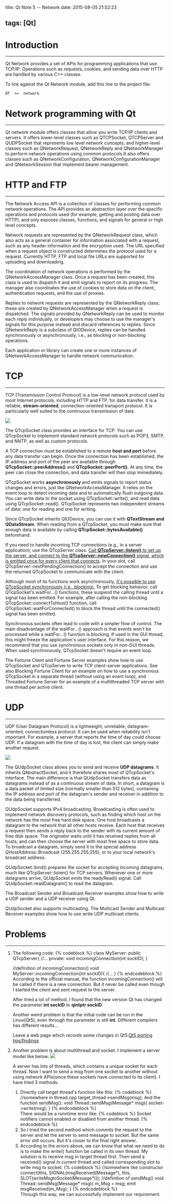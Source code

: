 title: Qt Note 5 -- Network
date: 2015-08-05 21:52:23

tags: [Qt]
---

# Introduction
---
Qt Network provides a set of APIs for programming applications that use TCP/IP. Operations such as requests, cookies, and sending data over HTTP are handled by various C++ classes.

To link against the Qt Network module, add this line to the project file:

	QT  +=  network

<!-- more -->
# Network programming with Qt
---
Qt network module offers classes that allow you write TCP/IP clients and servers. It offers lower-level classes such as QTCPSocket, QTCPServer and QUDPSocket that represents low level network concepts; and higher-level classes such as QNetworkRequest, QNetworkReply and QNetworkManager to perform network operations using common protocols.It also offers classes such as QNetworkConfiguration, QNetworkConfigurationManager and QNetworkSession that implement bearer management.

# HTTP and FTP
---
The Network Access API is a collection of classes for performing common network operations. The API provides an abstraction layer over the specific operations and protocols used (for example, getting and posting data over HTTP), and only exposes classes, functions, and signals for general or high level concepts.

Network requests are represented by the QNetworkRequest class, which also acts as a general container for information associated with a request, such as any header information and the encryption used. The URL specified when a request object is constructed determines the protocol used for a request. Currently HTTP, FTP and local file URLs are supported for uploading and downloading.

The coordination of network operations is performed by the QNetworkAccessManager class. Once a request has been created, this class is used to dispatch it and emit signals to report on its progress. The manager also coordinates the use of cookies to store data on the client, authentication requests, and the use of proxies.

Replies to network requests are represented by the QNetworkReply class; these are created by QNetworkAccessManager when a request is dispatched. The signals provided by QNetworkReply can be used to monitor each reply individually, or developers may choose to use the manager's signals for this purpose instead and discard references to replies. Since QNetworkReply is a subclass of QIODevice, replies can be handled synchronously or asynchronously; i.e., as blocking or non-blocking operations.

Each application or library can create one or more instances of QNetworkAccessManager to handle network communication.

# TCP
---
TCP (Transmission Control Protocol) is a low-level network protocol used by most Internet protocols, including HTTP and FTP, for data transfer. It is a reliable, **stream-oriented**, connection-oriented transport protocol. It is particularly well suited to the continuous transmission of data.

![](/img/QTCP.jpg)

The QTcpSocket class provides an interface for TCP. You can use QTcpSocket to implement standard network protocols such as POP3, SMTP, and NNTP, as well as custom protocols.

A TCP connection must be established to a remote **host and port** before any data transfer can begin. Once the connection has been established, the IP address and port of the peer are available through **QTcpSocket::peerAddress()** and **QTcpSocket::peerPort()**. At any time, the peer can close the connection, and data transfer will then stop immediately.

QTcpSocket works **asynchronously** and emits signals to report status changes and errors, just like QNetworkAccessManager. It relies on the event loop to detect incoming data and to automatically flush outgoing data. You can write data to the socket using QTcpSocket::write(), and read data using QTcpSocket::read(). QTcpSocket represents two independent streams of data: one for reading and one for writing.

Since QTcpSocket inherits QIODevice, you can use it with **QTextStream and QDataStream**. When reading from a QTcpSocket, you must make sure that enough data is available by calling **QTcpSocket::bytesAvailable()** beforehand.

If you need to handle incoming TCP connections (e.g., in a server application), use the QTcpServer class. <u>Call **QTcpServer::listen()** to set up the server, and connect to the **QTcpServer::newConnection()** signal, which is emitted once for every client that connects</u>. In your slot, call QTcpServer::nextPendingConnection() to accept the connection and use the returned QTcpSocket to communicate with the client.

Although most of its functions work asynchronously, <u>it's possible to use QTcpSocket synchronously (i.e., blocking).</u> To get blocking behavior, call QTcpSocket's waitFor...() functions; these suspend the calling thread until a signal has been emitted. For example, after calling the non-blocking QTcpSocket::connectToHost() function, call QTcpSocket::waitForConnected() to block the thread until the connected() signal has been emitted.

Synchronous sockets often lead to code with a simpler flow of control. The main disadvantage of the waitFor...() approach is that events won't be processed while a waitFor...() function is blocking. If used in the GUI thread, this might freeze the application's user interface. For this reason, we recommend that you use synchronous sockets only in non-GUI threads. When used synchronously, QTcpSocket doesn't require an event loop.

The Fortune Client and Fortune Server examples show how to use QTcpSocket and QTcpServer to write TCP client-server applications. See also Blocking Fortune Client for an example on how to use a synchronous QTcpSocket in a separate thread (without using an event loop), and Threaded Fortune Server for an example of a multithreaded TCP server with one thread per active client.

# UDP
---
UDP (User Datagram Protocol) is a lightweight, unreliable, datagram-oriented, connectionless protocol. It can be used when reliability isn't important. For example, a server that reports the time of day could choose UDP. If a datagram with the time of day is lost, the client can simply make another request.

![](/img/QUDP.jpg)

The QUdpSocket class allows you to send and receive **UDP datagrams**. It inherits QAbstractSocket, and it therefore shares most of QTcpSocket's interface. The main difference is that QUdpSocket transfers data as datagrams instead of as a continuous stream of data. In short, a datagram is a data packet of limited size (normally smaller than 512 bytes), containing the IP address and port of the datagram's sender and receiver in addition to the data being transferred.

QUdpSocket supports IPv4 broadcasting. Broadcasting is often used to implement network discovery protocols, such as finding which host on the network has the most free hard disk space. One host broadcasts a datagram to the network that all other hosts receive. Each host that receives a request then sends a reply back to the sender with its current amount of free disk space. The originator waits until it has received replies from all hosts, and can then choose the server with most free space to store data. To broadcast a datagram, simply send it to the special address QHostAddress::Broadcast (255.255.255.255), or to your local network's broadcast address.

QUdpSocket::bind() prepares the socket for accepting incoming datagrams, much like QTcpServer::listen() for TCP servers. Whenever one or more datagrams arrive, QUdpSocket emits the readyRead() signal. Call QUdpSocket::readDatagram() to read the datagram.

The Broadcast Sender and Broadcast Receiver examples show how to write a UDP sender and a UDP receiver using Qt.

QUdpSocket also supports multicasting. The Multicast Sender and Multicast Receiver examples show how to use write UDP multicast clients.

# Problems
---
1. The following code:
	{% codeblock %}	
	class MyServer: public QTcpServer{
		//...
	private:
		void incomingConnection(int sockID);
	}
	
	//definition of incomingConnection()
	void MyServer::incomingConnection(int sockID){
		//...
	}
	{% endcodeblock %}
	According to the official manual, the function incomingConnection() will be called if there is a new connection. But it never be called even though I started the client and sent request to the server.

	After tried a lot of method, I found that the new version Qt has changed the parameter **int sockID** to **qintptr sockID**.
	
	Another weird problem is that the initial code can be run in the Linux(Qt5), even through the parameter is still **int**. Different compilers has different results...
	
	Leave a web page which records some changes in Qt5:[Qt5 porting tips/findings](https://forum.qt.io/topic/21268/qt5-porting-tips-findings)
2. Another problem is about multithread and socket. I implement a server model like below:
	![](/img/serverModel.jpg)
	
	A server has lots of threads, which contains a unique socket for each thread. Now I want to send a msg from one socket to another without using network APIs(since these sockets have connected to its client). I have tried 3 methods:
	1. Directly call target thread's function like this:
		{% codeblock %}	
		//somewhere in thread.cpp
		target_thread->sendMsg(msg);
		And the function sendMsg():
		void Thread::sendMsg(Message* msg){
			socket->write(msg);
		}
		{% endcodeblock %}	
		There would be a runntime error like:
		{% codeblock %}	
		Socket notifiers cannot enabled or disabled from another thread.
		{% endcodeblock %}	
	2. So I tried the second method which commits the request to the server and let the server to send message to socket. But the same error still occurs. But it's closer to the final right answer. 
	3. According to the errors above, we can know that what we need to do is to make the write() function be called in its own thread. My solution is to receive msg in target thread first. Then send a received() signal in current thread and called corresponding slot to write msg to socket.
	{% codeblock %}	
	//somewhere like constructor
	connect(this, SIGNAL(msgReceived(Message*), this, SLOT(writeMsgtoSocket(Message*)));
	//definition of sendMsg()
	void Thread::sendMsg(Message* msg){
		m_Msg = msg;
		emit msgReceived(m_Msg);
	}
	{% endcodeblock %}	
	Through this way, we can successfully implement our requirement.

	
